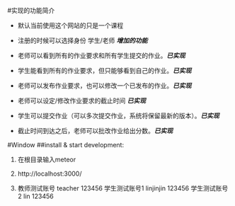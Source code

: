 #实现的功能简介

 * 默认当前使用这个网站的只是一个课程
 
 * 注册的时候可以选择身份  学生/老师  ***增加的功能***
 
 * 老师可以看到所有的作业要求和所有学生提交的作业。***已实现***
 
 * 学生能看到所有的作业要求，但只能够看到自己的作业。***已实现***
 
 * 老师可以发布作业要求，也可以修改一个已发布的作业。***已实现***<br/>

 * 老师可以设定/修改作业要求的截止时间 ***已实现***
 
 * 学生可以提交作业（可以多次提交作业，系统将保留最新的版本）。***已实现***<br/>

 * 截止时间到达之后，老师可以批改作业给出分数。***已实现*** <br/>


#Window
##install & start development:
 
1. 在根目录输入meteor

2. http://localhost:3000/

3. 教师测试账号 teacher  123456
   学生测试账号1 linjinjin 123456
   学生测试账号2 lin 123456